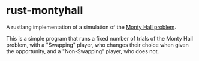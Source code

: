 # rust-montyhall
A rustlang implementation of a simulation of the [Monty Hall problem](https://en.wikipedia.org/wiki/Monty_Hall_problem#Simple_solutions).

This is a simple program that runs a fixed number of trials of the Monty Hall problem, with a "Swapping" player, who changes their choice when given the opportunity, and a "Non-Swapping" player, who does not.
